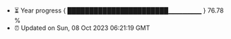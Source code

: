 - ⏳ Year progress { ███████████████████████▁▁▁▁▁▁▁ } 76.78 %
- ⏰ Updated on Sun, 08 Oct 2023 06:21:19 GMT

